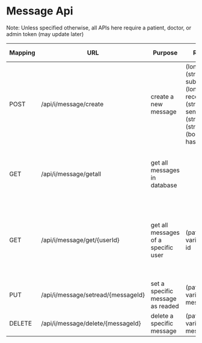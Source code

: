 # Message Api

Note: Unless specified otherwise, all APIs here require a patient, doctor, or admin token (may update later)

| **Mapping** | URL | **Purpose** | **Request** | **Response**| if used |
| --- | --- | --- | --- | --- | --- |
| POST         | /api/i/message/create               | create a new message                 | (long) id, (string) subject, (long) receiverId, (string) sender, (string) text, (string) date, (boolean) hasBeenRead  | messageDTO (id, subject, receiverId, sender, text, date, hasBeenRead) or failed (string)                            |                          |
| GET          | /api/i/message/getall               | get all messages in database         |                                                                                                                       | list of messageDTOs (id, subject, receiverId, sender, text, date, hasBeenRead)                                      | only admin can use this  |
| GET          | /api/i/message/get/{userId}         | get all messages of a specific user  | (path variable) user id                                                                                               | list of messageDTOs (id, subject, receiverId, sender, text, date, hasBeenRead) or failed to find the user (string)  |                          |
| PUT          | /api/i/message/setread/{messageId}  | set a specific  message as readed    | (path variable) message id                                                                                            | success or failed (string)                                                                                          |                          |
| DELETE       | /api/i/message/delete/{messageId}   | delete a specific  message           | (path variable) message id                                                                                            | success or failed (string)                                                                                          |                          |